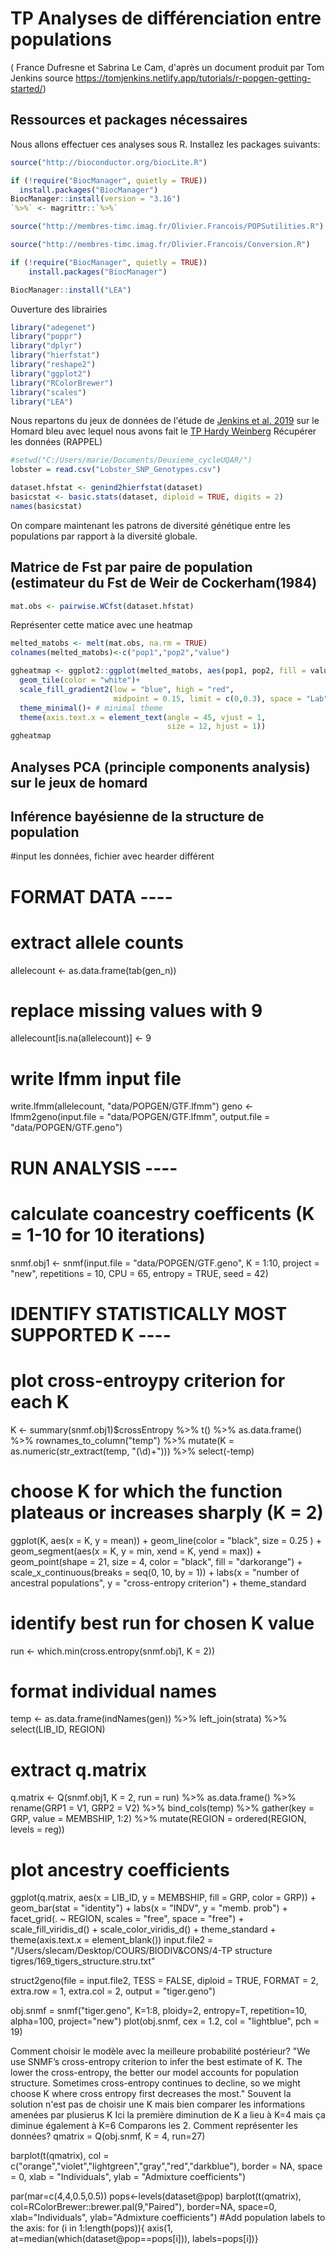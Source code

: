 # TP Analyses de différenciation entre populations

( France Dufresne et Sabrina Le Cam, d'après un document produit par Tom Jenkins source https://tomjenkins.netlify.app/tutorials/r-popgen-getting-started/)

 ## Ressources et packages nécessaires

Nous allons effectuer ces analyses sous R. 
Installez les packages suivants:

```r
source("http://bioconductor.org/biocLite.R")

if (!require("BiocManager", quietly = TRUE))
  install.packages("BiocManager")
BiocManager::install(version = "3.16")
`%>%` <- magrittr::`%>%`

source("http://membres-timc.imag.fr/Olivier.Francois/POPSutilities.R")

source("http://membres-timc.imag.fr/Olivier.Francois/Conversion.R")

if (!require("BiocManager", quietly = TRUE))
    install.packages("BiocManager")

BiocManager::install("LEA")
```


Ouverture des librairies
```r
library("adegenet")
library("poppr")
library("dplyr")
library("hierfstat")
library("reshape2")
library("ggplot2")
library("RColorBrewer")
library("scales")
library("LEA")
```

Nous repartons du jeux de données de l'étude de [Jenkins et al. 2019](https://onlinelibrary.wiley.com/doi/10.1111/eva.12849) sur le Homard bleu avec lequel nous avons fait le [TP Hardy Weinberg](https://github.com/SabLeCam/OUTILS_MOL/tree/main/HardyWeinberg)
Récupérer les données (RAPPEL)

```r
#setwd("C:/Users/marie/Documents/Deuxieme_cycleUQAR/")
lobster = read.csv("Lobster_SNP_Genotypes.csv")
```
 ```r
 dataset.hfstat <- genind2hierfstat(dataset)
basicstat <- basic.stats(dataset, diploid = TRUE, digits = 2) 
names(basicstat)
```

On compare maintenant les patrons de diversité génétique entre les populations par rapport à la diversité globale.

## Matrice de Fst par paire de population (estimateur du Fst de Weir de Cockerham(1984)

```r
mat.obs <- pairwise.WCfst(dataset.hfstat)
```
Représenter cette matice avec une heatmap
```r
melted_matobs <- melt(mat.obs, na.rm = TRUE)
colnames(melted_matobs)<-c("pop1","pop2","value")

ggheatmap <- ggplot2::ggplot(melted_matobs, aes(pop1, pop2, fill = value)) +
  geom_tile(color = "white")+
  scale_fill_gradient2(low = "blue", high = "red",  
                       midpoint = 0.15, limit = c(0,0.3), space = "Lab" ) +
  theme_minimal()+ # minimal theme
  theme(axis.text.x = element_text(angle = 45, vjust = 1, 
                                   size = 12, hjust = 1))
ggheatmap
```

## Analyses PCA (principle components analysis) sur le jeux de homard

## Inférence bayésienne de la structure de population
#input les données, fichier avec hearder différent
# FORMAT DATA ----
# extract allele counts
allelecount <- as.data.frame(tab(gen_n))
# replace missing values with 9
allelecount[is.na(allelecount)] <- 9
# write lfmm input file
write.lfmm(allelecount, "data/POPGEN/GTF.lfmm")
geno <- lfmm2geno(input.file = "data/POPGEN/GTF.lfmm",
                  output.file = "data/POPGEN/GTF.geno")
# RUN ANALYSIS ----
# calculate coancestry coefficents (K = 1-10 for 10 iterations)
snmf.obj1 <- snmf(input.file = "data/POPGEN/GTF.geno",
                 K = 1:10,
                 project = "new",
                 repetitions = 10,
                 CPU = 65,
                 entropy = TRUE,
                 seed = 42)
# IDENTIFY STATISTICALLY MOST SUPPORTED K ----
# plot cross-entroypy criterion for each K
K <- summary(snmf.obj1)$crossEntropy %>%
  t() %>%
  as.data.frame() %>%
  rownames_to_column("temp") %>%
  mutate(K = as.numeric(str_extract(temp, "(\\d)+"))) %>%
  select(-temp)
# choose K for which the function plateaus or increases sharply (K = 2)
ggplot(K, aes(x = K, y = mean)) +
  geom_line(color = "black", size = 0.25 ) +
  geom_segment(aes(x = K, y = min, xend = K, yend = max)) +
  geom_point(shape = 21, size = 4, color = "black", fill = "darkorange") +
  scale_x_continuous(breaks = seq(0, 10, by = 1)) +
  labs(x = "number of ancestral populations", y = "cross-entropy criterion") +
  theme_standard
  
# identify best run for chosen K value
run <- which.min(cross.entropy(snmf.obj1, K = 2))
# format individual names
temp <- as.data.frame(indNames(gen)) %>%
  left_join(strata) %>%
  select(LIB_ID, REGION)
# extract q.matrix
q.matrix <- Q(snmf.obj1, K = 2, run = run) %>% 
  as.data.frame() %>%
  rename(GRP1 = V1,
         GRP2 = V2) %>%
  bind_cols(temp) %>%
  gather(key = GRP, value = MEMBSHIP, 1:2) %>%
  mutate(REGION = ordered(REGION, levels = reg))
  
# plot ancestry coefficients
ggplot(q.matrix, aes(x = LIB_ID, y = MEMBSHIP, fill = GRP, color = GRP)) +
  geom_bar(stat = "identity") +
  labs(x = "INDV", y = "memb. prob") +
  facet_grid(. ~ REGION, scales = "free", space = "free") +
  scale_fill_viridis_d() +
  scale_color_viridis_d() +
  theme_standard +
  theme(axis.text.x = element_blank())
input.file2 = "/Users/slecam/Desktop/COURS/BIODIV&CONS/4-TP structure tigres/169_tigers_structure.stru.txt"

struct2geno(file = input.file2, TESS = FALSE, diploid = TRUE, FORMAT = 2,
            extra.row = 1, extra.col = 2, output = "tiger.geno")

obj.snmf = snmf("tiger.geno", K=1:8, ploidy=2, entropy=T, repetition=10, alpha=100, project="new")
plot(obj.snmf, cex = 1.2, col = "lightblue", pch = 19)

Comment choisir le modèle avec la meilleure probabilité postérieur?
"We use SNMF’s cross-entropy criterion to infer the best estimate of K. The lower the cross-entropy, the better our model accounts for population structure. Sometimes cross-entropy continues to decline, so we might choose K where cross entropy first decreases the most."
Souvent la solution n'est pas de choisir une K mais bien comparer les informations amenées par plusierus K Ici la première diminution de K a lieu à K=4 mais ça diminue également à K=6 Comparons les 2.
Comment représenter les données?
qmatrix = Q(obj.snmf, K = 4, run=27)

barplot(t(qmatrix), col = c("orange","violet","lightgreen","gray","red","darkblue"), border = NA, space = 0,
        xlab = "Individuals", ylab = "Admixture coefficients")

par(mar=c(4,4,0.5,0.5))
pops<-levels(dataset@pop)
barplot(t(qmatrix), col=RColorBrewer::brewer.pal(9,"Paired"), 
        border=NA, space=0, xlab="Individuals", 
        ylab="Admixture coefficients")
#Add population labels to the axis:
for (i in 1:length(pops)){
  axis(1, at=median(which(dataset@pop==pops[i])), labels=pops[i])}
